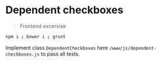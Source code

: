 # Dependent checkboxes

> Frontend excersise

```bash
npm i ; bower i ; grunt
```

Implement class `DependentCheckboxes` here `/www/js/dependent-checkboxes.js` to pass all tests.
